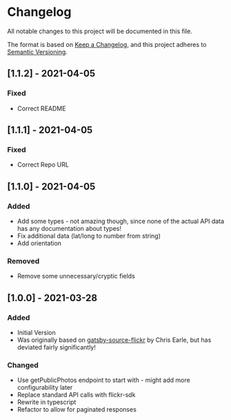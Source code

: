 # Changelog

All notable changes to this project will be documented in this file.

The format is based on [Keep a Changelog](https://keepachangelog.com/en/1.0.0/),
and this project adheres to [Semantic Versioning](https://semver.org/spec/v2.0.0.html).

## [1.1.2] - 2021-04-05

### Fixed

- Correct README

## [1.1.1] - 2021-04-05

### Fixed

- Correct Repo URL

## [1.1.0] - 2021-04-05

### Added

- Add some types - not amazing though, since none of the actual API data has any documentation about types!
- Fix additional data (lat/long to number from string)
- Add orientation

### Removed

- Remove some unnecessary/cryptic fields

## [1.0.0] - 2021-03-28

### Added

- Initial Version
- Was originally based on [gatsby-source-flickr](https://github.com/chrissearle/gatsby-source-flickr) by Chris Earle, but has deviated fairly significantly!

### Changed

- Use getPublicPhotos endpoint to start with - might add more configurability later
- Replace standard API calls with flickr-sdk
- Rewrite in typescript
- Refactor to allow for paginated responses
